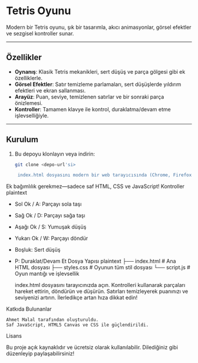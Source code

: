 # Tetris Oyunu
Modern bir Tetris oyunu, şık bir tasarımla, akıcı animasyonlar, görsel efektler ve sezgisel kontroller sunar.

---

## Özellikler
- **Oynanış**: Klasik Tetris mekanikleri, sert düşüş ve parça gölgesi gibi ek özelliklerle.
- **Görsel Efektler**: Satır temizleme parlamaları, sert düşüşlerde yıldırım efektleri ve ekran sallanması.
- **Arayüz**: Puan, seviye, temizlenen satırlar ve bir sonraki parça önizlemesi.
- **Kontroller**: Tamamen klavye ile kontrol, duraklatma/devam etme işlevselliğiyle.

---

## Kurulum

1. Bu depoyu klonlayın veya indirin:
   ```bash
   git clone <depo-url'si>

    index.html dosyasını modern bir web tarayıcısında (Chrome, Firefox vb.) açın.

Ek bağımlılık gerekmez—sadece saf HTML, CSS ve JavaScript!
Kontroller
plaintext
- Sol Ok / A: Parçayı sola taşı
- Sağ Ok / D: Parçayı sağa taşı
- Aşağı Ok / S: Yumuşak düşüş
- Yukarı Ok / W: Parçayı döndür
- Boşluk: Sert düşüş
- P: Duraklat/Devam Et
Dosya Yapısı
plaintext
├── index.html    # Ana HTML dosyası
├── styles.css    # Oyunun tüm stil dosyası
└── script.js     # Oyun mantığı ve işlevsellik

    index.html dosyasını tarayıcınızda açın.
    Kontrolleri kullanarak parçaları hareket ettirin, döndürün ve düşürün.
    Satırları temizleyerek puanınızı ve seviyenizi artırın.
    İlerledikçe artan hıza dikkat edin!

Katkıda Bulunanlar

    Ahmet Malal tarafından oluşturuldu.
    Saf JavaScript, HTML5 Canvas ve CSS ile güçlendirildi.

Lisans

Bu proje açık kaynaklıdır ve ücretsiz olarak kullanılabilir. Dilediğiniz gibi düzenleyip paylaşabilirsiniz!
